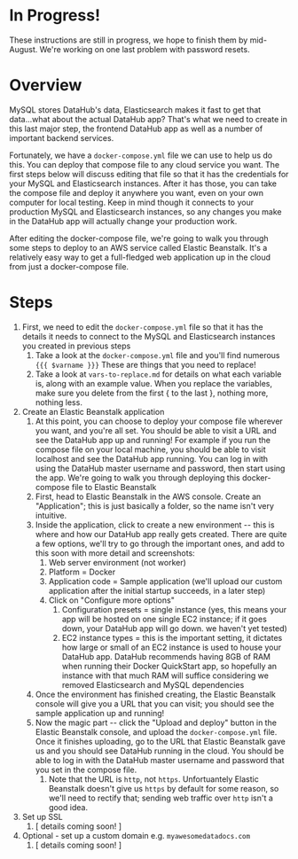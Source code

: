 # In Progress!
These instructions are still in progress, we hope to finish them by mid-August. We're working on one last problem with password resets.

# Overview
MySQL stores DataHub's data, Elasticsearch makes it fast to get that data...what about the actual DataHub app? That's what we need to create in this last major step, the frontend DataHub app as well as a number of important backend services.  

Fortunately, we have a `docker-compose.yml` file we can use to help us do this. You can deploy that compose file to any cloud service you want. The first steps below will discuss editing that file so that it has the credentials for your MySQL and Elasticsearch instances. After it has those, you can take the compose file and deploy it anywhere you want, even on your own computer for local testing. Keep in mind though it connects to your production MySQL and Elasticsearch instances, so any changes you make in the DataHub app will actually change your production work.

After editing the docker-compose file, we're going to walk you through some steps to deploy to an AWS service called Elastic Beanstalk. It's a relatively easy way to get a full-fledged web application up in the cloud from just a docker-compose file.

# Steps
1. First, we need to edit the `docker-compose.yml` file so that it has the details it needs to connect to the MySQL and Elasticsearch instances you created in previous steps
   1. Take a look at the `docker-compose.yml` file and you'll find numerous `{{{ $varname }}}` These are things that you need to replace!
   2. Take a look at `vars-to-replace.md` for details on what each variable is, along with an example value. When you replace the variables, make sure you delete from the first { to the last }, nothing more, nothing less.
2. Create an Elastic Beanstalk application
   1. At this point, you can choose to deploy your compose file wherever you want, and you're all set. You should be able to visit a URL and see the DataHub app up and running! For example if you run the compose file on your local machine, you should be able to visit localhost and see the DataHub app running. You can log in with using the DataHub master username and password, then start using the app. We're going to walk you through deploying this docker-compose file to Elastic Beanstalk
   2. First, head to Elastic Beanstalk in the AWS console. Create an "Application"; this is just basically a folder, so the name isn't very intuitive. 
   3. Inside the application, click to create a new environment -- this is where and how our DataHub app really gets created. There are quite a few options, we'll try to go through the important ones, and add to this soon with more detail and screenshots:
      1. Web server environment (not worker)
      2. Platform = Docker
      3. Application code = Sample application (we'll upload our custom application after the initial startup succeeds, in a later step)
      4. Click on "Configure more options"
         1. Configuration presets = single instance (yes, this means your app will be hosted on one single EC2 instance; if it goes down, your DataHub app will go down. we haven't yet tested)
         2. EC2 instance types = this is the important setting, it dictates how large or small of an EC2 instance is used to house your DataHub app. DataHub recommends having 8GB of RAM when running their Docker QuickStart app, so hopefully an instance with that much RAM will suffice considering we removed Elasticsearch and MySQL dependencies
   4. Once the environment has finished creating, the Elastic Beanstalk console will give you a URL that you can visit; you should see the sample application up and running!
   5. Now the magic part -- click the "Upload and deploy" button in the Elastic Beanstalk console, and upload the `docker-compose.yml` file. Once it finishes uploading, go to the URL that Elastic Beanstalk gave us and you should see DataHub running in the cloud. You should be able to log in with the DataHub master username and password that you set in the compose file.
      1. Note that the URL is `http`, not `https`. Unfortuantely Elastic Beanstalk doesn't give us `https` by default for some reason, so we'll need to rectify that; sending web traffic over `http` isn't a good idea.
3. Set up SSL
   1. [ details coming soon! ]
4. Optional - set up a custom domain e.g. `myawesomedatadocs.com`
    1. [ details coming soon! ]
